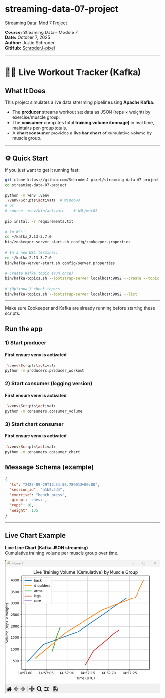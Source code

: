 # streaming-data-07-project
Streaming Data: Mod 7 Project

**Course:** Streaming Data – Module 7  
**Date:** October 7, 2025  
**Author:** Justin Schroder  
**GitHub:** [SchroderJ-pixel](https://github.com/SchroderJ-pixel) 

---

# 🏋️‍♂️ Live Workout Tracker (Kafka)

## What It Does
This project simulates a live data streaming pipeline using **Apache Kafka**.  
- The **producer** streams workout set data as JSON (reps × weight) by exercise/muscle group.  
- The **consumer** computes total **training volume (tonnage)** in real time, maintains per-group totals.
- A **chart consumer** provides a **live bar chart** of cumulative volume by muscle group.

---

## ⚙️ Quick Start

If you just want to get it running fast:
```bash
git clone https://github.com/SchroderJ-pixel/streaming-data-07-project
cd streaming-data-07-project

python -m venv .venv
.\venv\Scripts\activate  # Windows 
# or
# source .venv/bin/activate    # WSL/macOS

pip install -r requirements.txt

# In WSL:
cd ~/kafka_2.13-3.7.0
bin/zookeeper-server-start.sh config/zookeeper.properties

# In a new WSL terminal:
cd ~/kafka_2.13-3.7.0
bin/kafka-server-start.sh config/server.properties

# Create Kafka topic (run once)
bin/kafka-topics.sh --bootstrap-server localhost:9092 --create --topic workout_volume --partitions 1 --replication-factor 1

# (Optional) check topics
bin/kafka-topics.sh --bootstrap-server localhost:9092 --list
```
---

Make sure Zookeeper and Kafka are already running before starting these scripts.

## Run the app

### 1) Start producer
#### First ensure venv is activated
```bash 
.\venv\Scripts\activate
python -m producers.producer_workout
```

### 2) Start consumer (logging version)
#### First ensure venv is activated
```bash 
.\venv\Scripts\activate
python -m consumers.consumer_volume
```

### 3) Start chart consumer
#### First ensure venv is activated
```bash 
.\venv\Scripts\activate
python -m consumers.consumer_chart
```

## Message Schema (example)
```json
{
  "ts": "2025-09-29T12:34:56.789012+00:00",
  "session_id": "a1b2c3d4",
  "exercise": "bench_press",
  "group": "chest",
  "reps": 10,
  "weight": 135
}
```

---

## Live Chart Example

**Live Line Chart (Kafka JSON streaming)**  
Cumulative training volume per muscle group over time.

![Kafka JSON Line](images/6.2.4.png)

